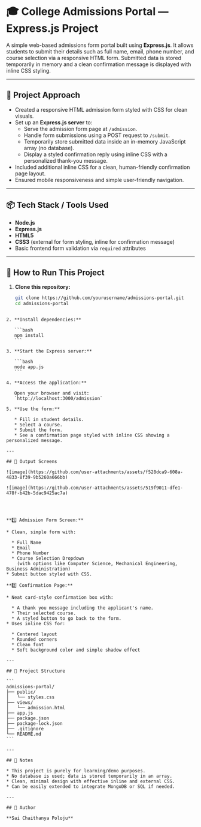 # 🎓 College Admissions Portal — Express.js Project

A simple web-based admissions form portal built using **Express.js**. It allows students to submit their details such as full name, email, phone number, and course selection via a responsive HTML form. Submitted data is stored temporarily in memory and a clean confirmation message is displayed with inline CSS styling.

---

## 📌 Project Approach

- Created a responsive HTML admission form styled with CSS for clean visuals.
- Set up an **Express.js server** to:
  - Serve the admission form page at `/admission`.
  - Handle form submissions using a POST request to `/submit`.
  - Temporarily store submitted data inside an in-memory JavaScript array (no database).
  - Display a styled confirmation reply using inline CSS with a personalized thank-you message.
- Included additional inline CSS for a clean, human-friendly confirmation page layout.
- Ensured mobile responsiveness and simple user-friendly navigation.

---

## 📦 Tech Stack / Tools Used

- **Node.js**
- **Express.js**
- **HTML5**
- **CSS3** (external for form styling, inline for confirmation message)
- Basic frontend form validation via `required` attributes

---

## 🚀 How to Run This Project

1. **Clone this repository:**

   ```bash
   git clone https://github.com/yourusername/admissions-portal.git
   cd admissions-portal
````

2. **Install dependencies:**

   ```bash
   npm install
   ```

3. **Start the Express server:**

   ```bash
   node app.js
   ```

4. **Access the application:**

   Open your browser and visit:
   `http://localhost:3000/admission`

5. **Use the form:**

   * Fill in student details.
   * Select a course.
   * Submit the form.
   * See a confirmation page styled with inline CSS showing a personalized message.

---

## 📸 Output Screens

![image](https://github.com/user-attachments/assets/f528dca9-608a-4833-8f39-9b5260a666bb)

![image](https://github.com/user-attachments/assets/519f9011-dfe1-478f-b42b-5dac9425ac7a)




**1️⃣ Admission Form Screen:**

* Clean, simple form with:

  * Full Name
  * Email
  * Phone Number
  * Course Selection Dropdown
    (with options like Computer Science, Mechanical Engineering, Business Administration)
* Submit button styled with CSS.

**2️⃣ Confirmation Page:**

* Neat card-style confirmation box with:

  * A thank you message including the applicant's name.
  * Their selected course.
  * A styled button to go back to the form.
* Uses inline CSS for:

  * Centered layout
  * Rounded corners
  * Clean font
  * Soft background color and simple shadow effect

---

## 📂 Project Structure

```
admissions-portal/
├── public/
│   └── styles.css
├── views/
│   └── admission.html
├── app.js
├── package.json
├── package-lock.json
├── .gitignore
└── README.md
```

---

## 📌 Notes

* This project is purely for learning/demo purposes.
* No database is used; data is stored temporarily in an array.
* Clean, minimal design with effective inline and external CSS.
* Can be easily extended to integrate MongoDB or SQL if needed.

---

## 📧 Author

**Sai Chaithanya Poloju**
